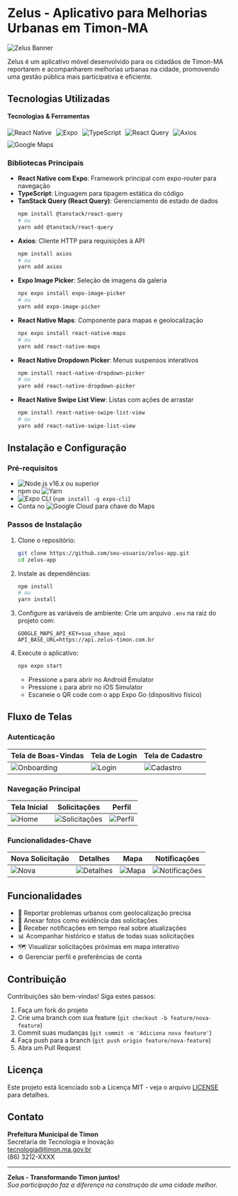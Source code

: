 # Zelus - Aplicativo para Melhorias Urbanas em Timon-MA

![Zelus Banner](https://via.placeholder.com/800x200/2d3748/ffffff?text=Zelus+-+Sua+Cidade+em+Suas+Mãos)

Zelus é um aplicativo móvel desenvolvido para os cidadãos de Timon-MA reportarem e acompanharem melhorias urbanas na cidade, promovendo uma gestão pública mais participativa e eficiente.

## Tecnologias Utilizadas

**Tecnologias & Ferramentas**

<div style="display: flex; flex-wrap: wrap; gap: 10px; margin: 20px 0;">
  <img src="https://img.shields.io/badge/React_Native-61DAFB?style=for-the-badge&logo=react&logoColor=white" alt="React Native">
  <img src="https://img.shields.io/badge/Expo-000020?style=for-the-badge&logo=expo&logoColor=white" alt="Expo">
  <img src="https://img.shields.io/badge/TypeScript-3178C6?style=for-the-badge&logo=typescript&logoColor=white" alt="TypeScript">
  <img src="https://img.shields.io/badge/React_Query-FF4154?style=for-the-badge&logo=reactquery&logoColor=white" alt="React Query">
  <img src="https://img.shields.io/badge/Axios-5A29E4?style=for-the-badge&logo=axios&logoColor=white" alt="Axios">
  <img src="https://img.shields.io/badge/Google_Maps-4285F4?style=for-the-badge&logo=googlemaps&logoColor=white" alt="Google Maps">
</div>

### Bibliotecas Principais

- **React Native com Expo**: Framework principal com expo-router para navegação
- **TypeScript**: Linguagem para tipagem estática do código
- **TanStack Query (React Query)**: Gerenciamento de estado de dados
  ```bash
  npm install @tanstack/react-query
  # ou
  yarn add @tanstack/react-query
  ```
- **Axios**: Cliente HTTP para requisições à API
  ```bash
  npm install axios
  # ou
  yarn add axios
  ```
- **Expo Image Picker**: Seleção de imagens da galeria
  ```bash
  npx expo install expo-image-picker
  # ou
  yarn add expo-image-picker
  ```
- **React Native Maps**: Componente para mapas e geolocalização
  ```bash
  npx expo install react-native-maps
  # ou
  yarn add react-native-maps
  ```
- **React Native Dropdown Picker**: Menus suspensos interativos
  ```bash
  npm install react-native-dropdown-picker
  # ou
  yarn add react-native-dropdown-picker
  ```
- **React Native Swipe List View**: Listas com ações de arrastar
  ```bash
  npm install react-native-swipe-list-view
  # ou
  yarn add react-native-swipe-list-view
  ```

## Instalação e Configuração

### Pré-requisitos

- <img src="https://img.shields.io/badge/Node.js-339933?style=flat&logo=nodedotjs&logoColor=white" alt="Node.js"> v16.x ou superior
- npm ou <img src="https://img.shields.io/badge/Yarn-2C8EBB?style=flat&logo=yarn&logoColor=white" alt="Yarn">
- <img src="https://img.shields.io/badge/Expo_CLI-000020?style=flat&logo=expo&logoColor=white" alt="Expo CLI"> (`npm install -g expo-cli`)
- Conta no <img src="https://img.shields.io/badge/Google_Cloud-4285F4?style=flat&logo=googlecloud&logoColor=white" alt="Google Cloud"> para chave do Maps

### Passos de Instalação

1. Clone o repositório:
   ```bash
   git clone https://github.com/seu-usuario/zelus-app.git
   cd zelus-app
   ```

2. Instale as dependências:
   ```bash
   npm install
   # ou
   yarn install
   ```

3. Configure as variáveis de ambiente:
   Crie um arquivo `.env` na raiz do projeto com:
   ```
   GOOGLE_MAPS_API_KEY=sua_chave_aqui
   API_BASE_URL=https://api.zelus-timon.com.br
   ```

4. Execute o aplicativo:
   ```bash
   npx expo start
   ```
   - Pressione `a` para abrir no Android Emulator
   - Pressione `i` para abrir no iOS Simulator
   - Escaneie o QR code com o app Expo Go (dispositivo físico)

## Fluxo de Telas

### Autenticação
| Tela de Boas-Vindas | Tela de Login | Tela de Cadastro |
|---------------------|--------------|------------------|
| ![Onboarding](https://via.placeholder.com/150/4a5568/ffffff?text=+) | ![Login](https://via.placeholder.com/150/4a5568/ffffff?text=+) | ![Cadastro](https://via.placeholder.com/150/4a5568/ffffff?text=+) |

### Navegação Principal
| Tela Inicial | Solicitações | Perfil |
|--------------|--------------|--------|
| ![Home](https://via.placeholder.com/150/4a5568/ffffff?text=+) | ![Solicitações](https://via.placeholder.com/150/4a5568/ffffff?text=+) | ![Perfil](https://via.placeholder.com/150/4a5568/ffffff?text=+) |

### Funcionalidades-Chave
| Nova Solicitação | Detalhes | Mapa | Notificações |
|------------------|----------|------|--------------|
| ![Nova](https://via.placeholder.com/150/4a5568/ffffff?text=+) | ![Detalhes](https://via.placeholder.com/150/4a5568/ffffff?text=+) | ![Mapa](https://via.placeholder.com/150/4a5568/ffffff?text=+) | ![Notificações](https://via.placeholder.com/150/4a5568/ffffff?text=+) |

## Funcionalidades

- 📍 Reportar problemas urbanos com geolocalização precisa
- 📸 Anexar fotos como evidência das solicitações
- 🔔 Receber notificações em tempo real sobre atualizações
- 📊 Acompanhar histórico e status de todas suas solicitações
- 🗺️ Visualizar solicitações próximas em mapa interativo
- ⚙️ Gerenciar perfil e preferências de conta

## Contribuição

Contribuições são bem-vindas! Siga estes passos:

1. Faça um fork do projeto
2. Crie uma branch com sua feature (`git checkout -b feature/nova-feature`)
3. Commit suas mudanças (`git commit -m 'Adiciona nova feature'`)
4. Faça push para a branch (`git push origin feature/nova-feature`)
5. Abra um Pull Request

## Licença

Este projeto está licenciado sob a Licença MIT - veja o arquivo [LICENSE](LICENSE) para detalhes.

## Contato

**Prefeitura Municipal de Timon**  
Secretaria de Tecnologia e Inovação  
[tecnologia@timon.ma.gov.br](mailto:tecnologia@timon.ma.gov.br)  
(86) 3212-XXXX

---

**Zelus - Transformando Timon juntos!**  
*Sua participação faz a diferença na construção de uma cidade melhor.*